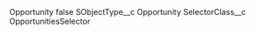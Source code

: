 <?xml version="1.0" encoding="UTF-8"?>
<CustomMetadata xmlns="http://soap.sforce.com/2006/04/metadata" xmlns:xsi="http://www.w3.org/2001/XMLSchema-instance" xmlns:xsd="http://www.w3.org/2001/XMLSchema">
    <label>Opportunity</label>
    <protected>false</protected>
    <values>
        <field>SObjectType__c</field>
        <value xsi:type="xsd:string">Opportunity</value>
    </values>
    <values>
        <field>SelectorClass__c</field>
        <value xsi:type="xsd:string">OpportunitiesSelector</value>
    </values>
</CustomMetadata>
